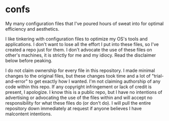 # confs
My many configuration files that I've poured hours of sweat into for optimal efficiency and aesthetics.


I like tinkering with configuration files to optimize my OS's tools and applications. I don't want to lose all the effort I put into these files, so I've created a repo just for them. I don't advocate the use of these files on other's machines, it is strictly for me and my idiocy. Read the disclaimer below before peaking.

I do not claim ownership for every file in this repository. I made minimal changes to the original files, but these changes took time and a lot of "trial-and-error" to get exactly how I wanted. I'm not claiming authorship of any code within this repo. If any copyright infringement or lack of credit is present, I apologize. I know this is a public repo, but I have no intentions of advertising or advocating the use of the files within and will accept no responsibility for what these files do (or don't do). I will pull the entire repository down immediately at request if anyone believes I have malcontent intentions.
